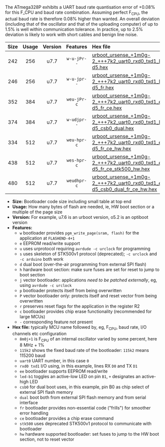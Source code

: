 The ATmega328P exhibits a UART baud rate quantisation error of +0.08% for this F_CPU and baud rate combination. Assuming perfect F<sub>CPU</sub>, the actual baud rate is therefore 0.08% higher than wanted. An overall deviation (including that of the oscillator and that of the uploading computer) of up to 1.5% is well within communication tolerance. In practice, up to 2.5% deviation is likely to work with short cables and benign line noise.

|Size|Usage|Version|Features|Hex file|
|:-:|:-:|:-:|:-:|:--|
|242|256|u7.7|`w-u-jPr--`|[urboot_ursense_+1m0g-2_+++7k2_uart0_rxd0_txd1_led-d5.hex](https://raw.githubusercontent.com/stefanrueger/urboot.hex/main/boards/ursense/internal_oscillator/fcpu_+1m0g-2/br_+++7k2/urboot_ursense_+1m0g-2_+++7k2_uart0_rxd0_txd1_led-d5.hex)|
|246|256|u7.7|`w-u-jpr--`|[urboot_ursense_+1m0g-2_+++7k2_uart0_rxd0_txd1_led-d5_fr.hex](https://raw.githubusercontent.com/stefanrueger/urboot.hex/main/boards/ursense/internal_oscillator/fcpu_+1m0g-2/br_+++7k2/urboot_ursense_+1m0g-2_+++7k2_uart0_rxd0_txd1_led-d5_fr.hex)|
|352|384|u7.7|`weu-jPr-c`|[urboot_ursense_+1m0g-2_+++7k2_uart0_rxd0_txd1_ee_led-d5_fr_ce.hex](https://raw.githubusercontent.com/stefanrueger/urboot.hex/main/boards/ursense/internal_oscillator/fcpu_+1m0g-2/br_+++7k2/urboot_ursense_+1m0g-2_+++7k2_uart0_rxd0_txd1_ee_led-d5_fr_ce.hex)|
|374|384|u7.7|`w-udjpr--`|[urboot_ursense_+1m0g-2_+++7k2_uart0_rxd0_txd1_led-d5_csb0_dual.hex](https://raw.githubusercontent.com/stefanrueger/urboot.hex/main/boards/ursense/internal_oscillator/fcpu_+1m0g-2/br_+++7k2/urboot_ursense_+1m0g-2_+++7k2_uart0_rxd0_txd1_led-d5_csb0_dual.hex)|
|334|512|u7.7|`weu-hpr-c`|[urboot_ursense_+1m0g-2_+++7k2_uart0_rxd0_txd1_ee_led-d5_fr_ce_hw.hex](https://raw.githubusercontent.com/stefanrueger/urboot.hex/main/boards/ursense/internal_oscillator/fcpu_+1m0g-2/br_+++7k2/urboot_ursense_+1m0g-2_+++7k2_uart0_rxd0_txd1_ee_led-d5_fr_ce_hw.hex)|
|438|512|u7.7|`wes-hpr-c`|[urboot_ursense_+1m0g-2_+++7k2_uart0_rxd0_txd1_ee_led-d5_fr_ce_stk500_hw.hex](https://raw.githubusercontent.com/stefanrueger/urboot.hex/main/boards/ursense/internal_oscillator/fcpu_+1m0g-2/br_+++7k2/urboot_ursense_+1m0g-2_+++7k2_uart0_rxd0_txd1_ee_led-d5_fr_ce_stk500_hw.hex)|
|480|512|u7.7|`weudhpr-c`|[urboot_ursense_+1m0g-2_+++7k2_uart0_rxd0_txd1_ee_led-d5_csb0_dual_fr_ce_hw.hex](https://raw.githubusercontent.com/stefanrueger/urboot.hex/main/boards/ursense/internal_oscillator/fcpu_+1m0g-2/br_+++7k2/urboot_ursense_+1m0g-2_+++7k2_uart0_rxd0_txd1_ee_led-d5_csb0_dual_fr_ce_hw.hex)|

- **Size:** Bootloader code size including small table at top end
- **Usage:** How many bytes of flash are needed, ie, HW boot section or a multiple of the page size
- **Version:** For example, u7.6 is an urboot version, o5.2 is an optiboot version
- **Features:**
  + `w` bootloader provides `pgm_write_page(sram, flash)` for the application at `FLASHEND-4+1`
  + `e` EEPROM read/write support
  + `u` uses urprotocol requiring `avrdude -c urclock` for programming
  + `s` uses skeleton of STK500v1 protocol (deprecated); `-c urclock` and `-c arduino` both work
  + `d` dual boot (over-the-air programming from external SPI flash)
  + `h` hardware boot section: make sure fuses are set for reset to jump to boot section
  + `j` vector bootloader: applications *need to be patched externally*, eg, using `avrdude -c urclock`
  + `p` bootloader protects itself from being overwritten
  + `P` vector bootloader only: protects itself and reset vector from being overwritten
  + `r` preserves reset flags for the application in the register R2
  + `c` bootloader provides chip erase functionality (recommended for large MCUs)
  + `-` corresponding feature not present
- **Hex file:** typically MCU name followed by, eg, F<sub>CPU</sub>, baud rate, I/O channels etc configuration
  + `8m0j+1` is F<sub>CPU</sub> of an internal oscillator varied by some percent, here 8 MHz + 1%
  + `115k2` shows the fixed baud rate of the bootloader: `115k2` means 115200 baud
  + `uart0` UART number, in this case `0`
  + `rxd0 txd1` I/O using, in this example, lines RX `D0` and TX `D1`
  + `ee` bootloader supports EEPROM read/write
  + `led-b1` toggles an active-low LED on pin `B1`, `+` designates an active-high LED
  + `csb0` for dual boot uses, in this example, pin B0 as chip select of external SPI flash memory
  + `dual` boot both from external SPI flash memory and from serial interface
  + `fr` bootloader provides non-essential code ("frills") for smoother error handling
  + `ce` bootloader provides a chip erase command
  + `stk500` uses deprecated STK500v1 protocol to communicate with bootloader
  + `hw` hardware supported bootloader: set fuses to jump to the HW boot section, not to reset vector
